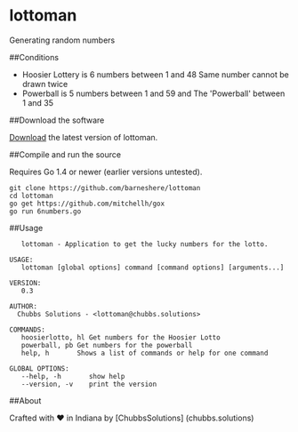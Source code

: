 # lottoman
Generating random numbers

##Conditions
* Hoosier Lottery is 6 numbers between 1 and 48 Same number cannot be drawn twice
* Powerball is 5 numbers between 1 and 59 and The 'Powerball' between 1 and 35

##Download the software

[Download](https://github.com/barneshere/lottoman/releases) the latest version of lottoman.

##Compile and run the source

Requires Go 1.4 or newer (earlier versions untested).

```
git clone https://github.com/barneshere/lottoman
cd lottoman
go get https://github.com/mitchellh/gox
go run 6numbers.go
```

##Usage

```NAME:
   lottoman - Application to get the lucky numbers for the lotto.

USAGE:
   lottoman [global options] command [command options] [arguments...]

VERSION:
   0.3

AUTHOR:
  Chubbs Solutions - <lottoman@chubbs.solutions>

COMMANDS:
   hoosierlotto, hl	Get numbers for the Hoosier Lotto
   powerball, pb Get numbers for the powerball
   help, h    	 Shows a list of commands or help for one command

GLOBAL OPTIONS:
   --help, -h		show help
   --version, -v	print the version
```

##About

Crafted with :heart: in Indiana by [ChubbsSolutions] (chubbs.solutions)
